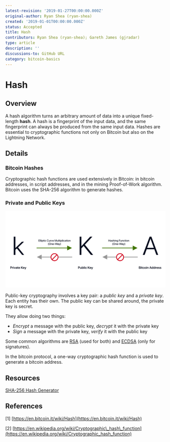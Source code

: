 ```yaml
---
latest-revision: '2019-01-27T00:00:00.000Z'
original-author: Ryan Shea (ryan-shea)
created: '2019-01-01T00:00:00.000Z'
status: Accepted
title: Hash
contributors: Ryan Shea (ryan-shea); Gareth James (gjradar)
type: article
description: ''
discussions-to: GitHub URL
category: bitcoin-basics
---
```


# Hash

## Overview

A hash algorithm turns an arbitrary amount of data into a unique fixed-length **hash**. A hash is a fingerprint of the input data, and the same fingerprint can always be produced from the same input data. Hashes are essential to cryptographic functions not only on Bitcoin but also on the Lightning Network.

## Details

### Bitcoin Hashes

Cryptographic hash functions are used extensively in Bitcoin: in bitcoin addresses, in script addresses, and in the mining Proof-of-Work algorithm. Bitcoin uses the SHA-256 algorithm to generate hashes.

### Private and Public Keys

![](../../.gitbook/assets/key-movement.png)

Public-key cryptography involves a key pair: a _public key_ and a _private key_. Each entity has their own. The public key can be shared around, the private key is secret.

They allow doing two things:

* _Encrypt_ a message with the public key, _decrypt_ it with the private key
* _Sign_ a message with the private key, _verify_ it with the public key

Some common algorithms are [RSA](https://en.wikipedia.org/wiki/RSA_%28cryptosystem%29) \(used for both\) and [ECDSA](https://en.wikipedia.org/wiki/Elliptic_Curve_Digital_Signature_Algorithm) \(only for signatures\).

In the bitcoin protocol, a one-way cryptographic hash function is used to generate a bitcoin address.

## Resources

[SHA-256 Hash Generator](https://www.movable-type.co.uk/scripts/sha256.html)

## References

\[1\] [https://en.bitcoin.it/wiki/Hash](https://en.bitcoin.it/wiki/Hash)

\[2\] [https://en.wikipedia.org/wiki/Cryptographic\_hash\_function](https://en.wikipedia.org/wiki/Cryptographic_hash_function)

